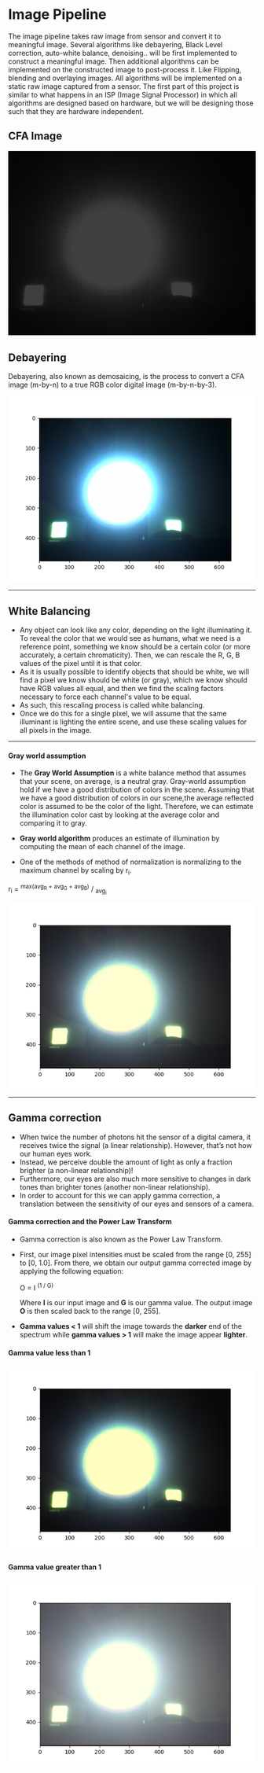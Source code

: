 # Image Pipeline
<p>The image pipeline takes raw image from sensor and convert it to meaningful image. Several algorithms like debayering, Black Level correction, auto-white balance, denoising.. will be first implemented to construct a meaningful image. Then additional algorithms can be implemented on the constructed image to post-process it. Like Flipping, blending and overlaying images. All algorithms will be implemented on a static raw image captured from a sensor. The first part of this project is similar to what happens in an ISP (Image Signal Processor) in which all algorithms are designed based on hardware, but we will be designing those such that they are hardware independent.</p>

## CFA Image
![RAW Image](Notes/FlashLight.png)


## Debayering
Debayering, also known as demosaicing, is the process to convert a CFA image (m-by-n) to a true RGB color digital image (m-by-n-by-3).

![Image after Debayering](Notes/Debayering.png)
<hr>

## White Balancing

* Any object can look like any color, depending on the light illuminating it. To reveal the color that we would see as humans, what we need is a reference point, something we know should be a certain color (or more accurately, a certain chromaticity). Then, we can rescale the R, G, B values of the pixel until it is that color. 
* As it is usually possible to identify objects that should be white, we will find a pixel we know should be white (or gray), which we know should have RGB values all equal, and then we find the scaling factors necessary to force each channel's value to be equal. 
* As such, this rescaling process is called white balancing. 
* Once we do this for a single pixel, we will assume that the same illuminant is lighting the entire scene, and use these scaling values for all pixels in the image. 
<hr>

#### Gray world assumption 
* The <b>Gray World Assumption</b> is a white balance method that assumes that your scene, on average, is a neutral gray. Gray-world assumption hold if we have a good distribution of colors in the scene. Assuming that we have a good distribution of colors in our scene,the average reflected color is assumed to be the color of the light. Therefore, we can estimate the illumination color cast by looking at the average color and comparing it to gray.

* <b>Gray world algorithm</b> produces an estimate of illumination by computing the mean of each channel of the image.

* One of the methods of method of normalization is normalizing to the maximum channel by scaling by r<sub>i</sub>.


r<sub>i</sub> = <sup>max(avg<sub>R</sub> + avg<sub>G</sub> + avg<sub>B</sub>)</sup> / <sub>avg<sub>i</sub></sub>


![Image after White Balance](Notes/After_White_Balance.png)

<hr>

## Gamma correction
* When twice the number of photons hit the sensor of a digital camera, it receives twice the signal (a linear relationship). However, that’s not how our human eyes work. 
* Instead, we perceive double the amount of light as only a fraction brighter (a non-linear relationship)! 
* Furthermore, our eyes are also much more sensitive to changes in dark tones than brighter tones (another non-linear relationship).
* In order to account for this we can apply gamma correction, a translation between the sensitivity of our eyes and sensors of a camera.

#### Gamma correction and the Power Law Transform

* Gamma correction is also known as the Power Law Transform. 
* First, our image pixel intensities must be scaled from the range [0, 255] to [0, 1.0]. From there, we obtain our output gamma corrected image by applying the following equation:

   O = I <sup>(1 / G)</sup>

   Where <b>I</b> is our input image and <b>G</b> is our gamma value. The output image <b>O</b> is then scaled back to the range [0, 255].

* <b>Gamma values < 1</b> will shift the image towards the <b>darker</b> end of the spectrum while <b>gamma values > 1</b> will make the image appear <b>lighter</b>.

#### Gamma value less than 1
![Image after Gamma Correction(<1)](Notes/After_gamma.png)

#### Gamma value greater than 1
![Image after Gamma Correction(<1)](Notes/Gamma>1.png)
